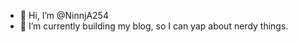 - 👋 Hi, I’m @NinnjA254
- 🌱 I’m currently building my blog, so I can yap about nerdy things.

<!---
NinnjA254/NinnjA254 is a ✨ special ✨ repository because its `README.md` (this file) appears on your GitHub profile.
You can click the Preview link to take a look at your changes.
--->
